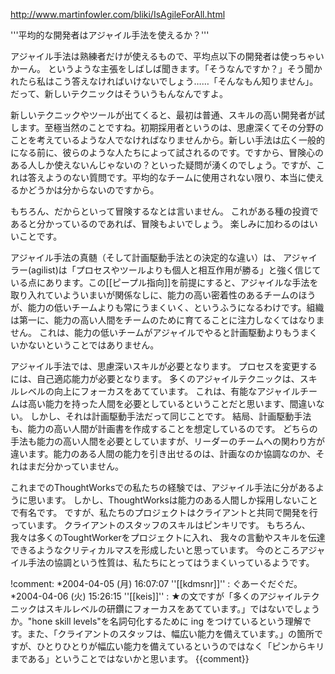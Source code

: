 http://www.martinfowler.com/bliki/IsAgileForAll.html

'''平均的な開発者はアジャイル手法を使えるか？'''

アジャイル手法は熟練者だけが使えるもので、平均点以下の開発者は使っちゃいかーん。
というような主張をしばしば聞きます。「そうなんですか？」そう聞かれたら私はこう答えなければいけないでしょう……「そんなもん知りません」。だって、新しいテクニックはそういうもんなんですよ。

新しいテクニックやツールが出てくると、最初は普通、スキルの高い開発者が試します。至極当然のことですね。初期採用者というのは、思慮深くてその分野のことを考えているような人でなければなりませんから。新しい手法は広く一般的になる前に、彼らのような人たちによって試されるのです。ですから、冒険心のある人しか使えないんじゃないの？といった疑問が湧くのでしょう。ですが、これは答えようのない質問です。平均的なチームに使用されない限り、本当に使えるかどうかは分からないのですから。

もちろん、だからといって冒険するなとは言いません。
これがある種の投資であると分かっているのであれば、冒険もよいでしょう。
楽しみに加わるのはいいことです。

アジャイル手法の真髄（そして計画駆動手法との決定的な違い）は、
アジャイラー(agilist)は「プロセスやツールよりも個人と相互作用が勝る」と強く信じている点にあります。この[[ピープル指向]]を前提にすると、アジャイルな手法を取り入れていよういまいが関係なしに、能力の高い密着性のあるチームのほうが、能力の低いチームよりも常にうまくいく、というふうになるわけです。組織は第一に、能力の高い人間をチームのために育てることに注力しなくてはなりません。
これは、能力の低いチームがアジャイルでやると計画駆動よりもうまくいかないということではありません。

アジャイル手法では、思慮深いスキルが必要となります。
プロセスを変更するには、自己適応能力が必要となります。
多くのアジャイルテクニックは、スキルレベルの向上にフォーカスをあてています。
これは、有能なアジャイルチームは高い能力を持った人間を必要としているということだと思います、間違いない。
しかし、それは計画駆動手法だって同じことです。
結局、計画駆動手法も、能力の高い人間が計画書を作成することを想定しているのです。
どちらの手法も能力の高い人間を必要としていますが、リーダーのチームへの関わり方が違います。能力のある人間の能力を引き出せるのは、計画なのか協調なのか、それはまだ分かっていません。

これまでのThoughtWorksでの私たちの経験では、アジャイル手法に分があるように思います。
しかし、ThoughtWorksは能力のある人間しか採用しないことで有名です。
ですが、私たちのプロジェクトはクライアントと共同で開発を行っています。
クライアントのスタッフのスキルはピンキリです。
もちろん、我々は多くのToughtWorkerをプロジェクトに入れ、
我々の言動やスキルを伝達できるようなクリティカルマスを形成したいと思っています。
今のところアジャイル手法の協調という性質は、私たちにとってはうまくいっているようです。

!comment:
*2004-04-05 (月) 16:07:07 ''[[kdmsnr]]'' : ぐあーぐだぐだ。
*2004-04-06 (火) 15:26:15 ''[[keis]]'' : ★の文ですが「多くのアジャイルテクニックはスキルレベルの研鑽にフォーカスをあてています。」ではないでしょうか。"hone skill levels"を名詞句化するために ing をつけているという理解です。また、「クライアントのスタッフは、幅広い能力を備えています。」の箇所ですが、ひとりひとりが幅広い能力を備えているというのではなく「ピンからキリまである」ということではないかと思います。
{{comment}}